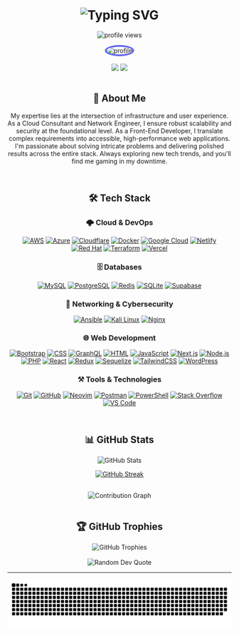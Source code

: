<h1 align="center">
  <img src="https://readme-typing-svg.demolab.com?font=Fira+Code&weight=600&size=28&duration=4000&pause=1000&color=6366F1&center=true&vCenter=true&random=false&width=435&lines=Hi%2C+I'm+Jeff+%F0%9F%91%8B;Web+Developer;Cloud/Network+Engineer" alt="Typing SVG" />
</h1>

<p align="center">
  <img src="https://komarev.com/ghpvc/?username=jefflowkey&label=Profile%20views&color=6366F1&style=flat" alt="profile views" />
</p>

<div align="center">
  <img height="200" src="https://portal.intellisphere.cloud/favicon.ico" alt="profile" style="border-radius: 50%; border: 4px solid #6366F1;" />
</div>

<br/>

<div align="center">
  <!--<a href="https://www.linkedin.com/in/jeffersonkilonzo"><img src="https://img.shields.io/badge/LinkedIn-0077B5?style=for-the-badge&logo=linkedin&logoColor=white" /></a>-->
  <a href="https://github.com/jefflowkey"><img src="https://img.shields.io/badge/GitHub-100000?style=for-the-badge&logo=github&logoColor=white" /></a>
  <a href="https://x.com/jeff_lowkey"><img src="https://img.shields.io/badge/X-000000?style=for-the-badge&logo=x&logoColor=white" /></a>
</div>

<br/>

<div align="center">
  <h2>💫 About Me</h2>
  <p>
My expertise lies at the intersection of infrastructure and user experience. As a Cloud Consultant and Network Engineer, I ensure robust scalability and security at the foundational level. As a Front-End Developer, I translate complex requirements into accessible, high-performance web applications. I'm passionate about solving intricate problems and delivering polished results across the entire stack. Always exploring new tech trends, and you'll find me gaming in my downtime.
  </p>
</div>

<br/>

<div align="center">
  <h2>🛠️ Tech Stack</h2>

<h3 align="center">🌩️ Cloud & DevOps</h3>
<p align="center">
  <a href="#"><img src="https://skillicons.dev/icons?i=aws" width="48" height="48" alt="AWS" /></a>
  <a href="#"><img src="https://skillicons.dev/icons?i=azure" width="48" height="48" alt="Azure" /></a>
  <a href="#"><img src="https://skillicons.dev/icons?i=cloudflare" width="48" height="48" alt="Cloudflare" /></a>
  <a href="#"><img src="https://skillicons.dev/icons?i=docker" width="48" height="48" alt="Docker" /></a>
  <a href="#"><img src="https://skillicons.dev/icons?i=gcp" width="48" height="48" alt="Google Cloud" /></a>
  <a href="#"><img src="https://skillicons.dev/icons?i=netlify" width="48" height="48" alt="Netlify" /></a>
  <a href="#"><img src="https://skillicons.dev/icons?i=redhat" width="48" height="48" alt="Red Hat" /></a>
  <a href="#"><img src="https://skillicons.dev/icons?i=terraform" width="48" height="48" alt="Terraform" /></a>
  <a href="#"><img src="https://skillicons.dev/icons?i=vercel" width="48" height="48" alt="Vercel" /></a>
</p>

<h3 align="center">🗄️ Databases</h3>
<p align="center">
  <a href="#"><img src="https://skillicons.dev/icons?i=mysql" width="48" height="48" alt="MySQL" /></a>
  <a href="#"><img src="https://skillicons.dev/icons?i=postgres" width="48" height="48" alt="PostgreSQL" /></a>
  <a href="#"><img src="https://skillicons.dev/icons?i=redis" width="48" height="48" alt="Redis" /></a>
  <a href="#"><img src="https://skillicons.dev/icons?i=sqlite" width="48" height="48" alt="SQLite" /></a>
  <a href="#"><img src="https://skillicons.dev/icons?i=supabase" width="48" height="48" alt="Supabase" /></a>
</p>

<h3 align="center">🛜 Networking & Cybersecurity</h3>
<p align="center">
  <a href="#"><img src="https://skillicons.dev/icons?i=ansible" width="48" height="48" alt="Ansible" /></a>
  <a href="#"><img src="https://skillicons.dev/icons?i=kali" width="48" height="48" alt="Kali Linux" /></a>
  <a href="#"><img src="https://skillicons.dev/icons?i=nginx" width="48" height="48" alt="Nginx" /></a>
</p>

<h3 align="center">🌐 Web Development</h3>
<p align="center">
  <a href="#"><img src="https://skillicons.dev/icons?i=bootstrap" width="48" height="48" alt="Bootstrap" /></a>
  <a href="#"><img src="https://skillicons.dev/icons?i=css" width="48" height="48" alt="CSS" /></a>
  <a href="#"><img src="https://skillicons.dev/icons?i=graphql" width="48" height="48" alt="GraphQL" /></a>
  <a href="#"><img src="https://skillicons.dev/icons?i=html" width="48" height="48" alt="HTML" /></a>
  <a href="#"><img src="https://skillicons.dev/icons?i=javascript" width="48" height="48" alt="JavaScript" /></a>
  <a href="#"><img src="https://skillicons.dev/icons?i=nextjs" width="48" height="48" alt="Next.js" /></a>
  <a href="#"><img src="https://skillicons.dev/icons?i=nodejs" width="48" height="48" alt="Node.js" /></a>
  <a href="#"><img src="https://skillicons.dev/icons?i=php" width="48" height="48" alt="PHP" /></a>
  <a href="#"><img src="https://skillicons.dev/icons?i=react" width="48" height="48" alt="React" /></a>
  <a href="#"><img src="https://skillicons.dev/icons?i=redux" width="48" height="48" alt="Redux" /></a>
  <a href="#"><img src="https://skillicons.dev/icons?i=sequelize" width="48" height="48" alt="Sequelize" /></a>
  <a href="#"><img src="https://skillicons.dev/icons?i=tailwind" width="48" height="48" alt="TailwindCSS" /></a>
  <a href="#"><img src="https://skillicons.dev/icons?i=wordpress" width="48" height="48" alt="WordPress" /></a>
</p>

<h3 align="center">⚒️ Tools & Technologies</h3>
<p align="center">
  <a href="#"><img src="https://skillicons.dev/icons?i=git" width="48" height="48" alt="Git" /></a>
  <a href="#"><img src="https://skillicons.dev/icons?i=github" width="48" height="48" alt="GitHub" /></a>
  <a href="#"><img src="https://skillicons.dev/icons?i=neovim" width="48" height="48" alt="Neovim" /></a>
  <a href="#"><img src="https://skillicons.dev/icons?i=postman" width="48" height="48" alt="Postman" /></a>
  <a href="#"><img src="https://skillicons.dev/icons?i=powershell" width="48" height="48" alt="PowerShell" /></a>
  <a href="#"><img src="https://skillicons.dev/icons?i=stackoverflow" width="48" height="48" alt="Stack Overflow" /></a>
  <a href="#"><img src="https://skillicons.dev/icons?i=vscode" width="48" height="48" alt="VS Code" /></a>
</p>

<br/>

<div align="center">
  <h2>📊 GitHub Stats</h2>
  
  <img src="https://github-readme-stats.vercel.app/api?username=jefflowkey&show_icons=true&theme=tokyonight&hide_border=true&bg_color=0D1117&title_color=6366F1&icon_color=6366F1" alt="GitHub Stats" height="200"/>
  
  <a href="https://git.io/streak-stats"><img src="https://github-readme-streak-stats.herokuapp.com?user=jefflowkey&theme=highcontrast&date_format=j%20M%5B%20Y%5D&type=png&hide_total_contributions=true&hide_current_streak=true&hide_longest_streak=true" alt="GitHub Streak" /></a>
</div>

<br/>

<div align="center">
  <img src="https://github-readme-activity-graph.vercel.app/graph?username=jefflowkey&bg_color=0D1117&color=6366F1&line=6366F1&point=FFFFFF&area=true&hide_border=true" alt="Contribution Graph" />
</div>

<br/>

<div align="center">
  <h2>🏆 GitHub Trophies</h2>
  <img src="https://github-profile-trophy.vercel.app/?username=jefflowkey&theme=discord&no-frame=true&no-bg=true&margin-w=4" alt="GitHub Trophies"/>
</div>

<br/>

<div align="center">
  <img src="https://quotes-github-readme.vercel.app/api?type=horizontal&theme=tokyonight" alt="Random Dev Quote"/>
</div>

---

<div align="center">
  <img src="https://raw.githubusercontent.com/AlexIrungu/AlexIrungu/main/dist/github-contribution-grid-snake.svg" alt="Snake animation" />
</div>
